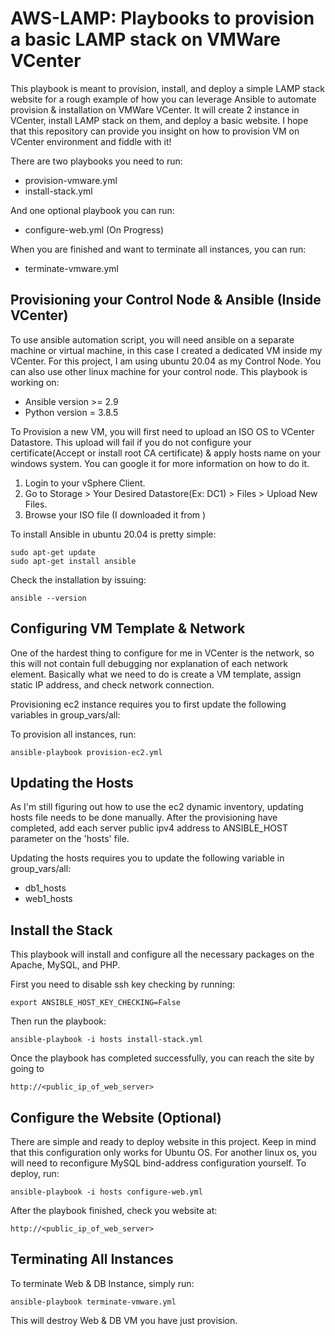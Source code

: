 # AWS-LAMP: Playbooks to provision a basic LAMP stack on VMWare VCenter

This playbook is meant to provision, install, and deploy a simple LAMP stack website for a rough example of how you can leverage Ansible to automate provision & installation on VMWare VCenter. It will create 2 instance in VCenter, install LAMP stack on them, and deploy a basic website. I hope that this repository can provide you insight on how to provision VM on VCenter environment and fiddle with it!

There are two playbooks you need to run:
- provision-vmware.yml
- install-stack.yml

And one optional playbook you can run:
- configure-web.yml (On Progress)

When you are finished and want to terminate all instances, you can run:
- terminate-vmware.yml

## Provisioning your Control Node & Ansible (Inside VCenter)
To use ansible automation script, you will need ansible on a separate machine or virtual machine, in this case I created a dedicated VM inside my VCenter. For this project, I am using ubuntu 20.04 as my Control Node. You can also use other linux machine for your control node. This playbook is working on:
- Ansible version >= 2.9
- Python version = 3.8.5

To Provision a new VM, you will first need to upload an ISO OS to VCenter Datastore. This upload will fail if you do not configure your certificate(Accept or install root CA certificate) & apply hosts name on your windows system. You can google it for more information on how to do it.
1. Login to your vSphere Client.
2. Go to Storage > Your Desired Datastore(Ex: DC1) > Files > Upload New Files.
3. Browse your ISO file (I downloaded it from )

To install Ansible in ubuntu 20.04 is pretty simple:

```
sudo apt-get update
sudo apt-get install ansible
```

Check the installation by issuing:

```
ansible --version
```

## Configuring VM Template & Network
One of the hardest thing to configure for me in VCenter is the network, so this will not contain full debugging nor explanation of each network element. Basically what we need to do is create a VM template, assign static IP address, and check network connection.

Provisioning ec2 instance requires you to first update the following variables in group_vars/all:

To provision all instances, run:

```
ansible-playbook provision-ec2.yml
```

## Updating the Hosts
As I'm still figuring out how to use the ec2 dynamic inventory, updating hosts file needs to be done manually. After the provisioning have completed, add each server public ipv4 address to ANSIBLE_HOST parameter on the 'hosts' file.

Updating the hosts requires you to update the following variable in group_vars/all:

- db1_hosts
- web1_hosts

## Install the Stack
This playbook will install and configure all the necessary packages on the Apache, MySQL, and PHP.

First you need to disable ssh key checking by running:

```
export ANSIBLE_HOST_KEY_CHECKING=False
```

Then run the playbook:

```
ansible-playbook -i hosts install-stack.yml
```

Once the playbook has completed successfully, you can reach the site by going to

```
http://<public_ip_of_web_server>
```

## Configure the Website (Optional)
There are simple and ready to deploy website in this project. Keep in mind that this configuration only works for Ubuntu OS. For another linux os, you will need to reconfigure MySQL bind-address configuration yourself. To deploy, run:

```
ansible-playbook -i hosts configure-web.yml
```

After the playbook finished, check you website at:

```
http://<public_ip_of_web_server>
```

## Terminating All Instances
To terminate Web & DB Instance, simply run:

```
ansible-playbook terminate-vmware.yml
```

This will destroy Web & DB VM you have just provision.
